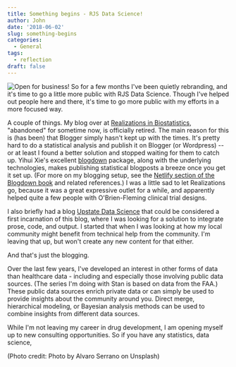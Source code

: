```yaml
---
title: Something begins - RJS Data Science!
author: John
date: '2018-06-02'
slug: something-begins
categories:
  - General
tags:
  - reflection
draft: false
---
```


![Open for business!](/post/2018-06-02-something-begins_files/alvaro-serrano-133380-unsplash.jpg) So for a few months I've been quietly rebranding, and it's time to go a little more public with RJS Data Science. Though I've helped out people here and there, it's time to go more public with my efforts in a more focused way. 

A couple of things. My blog over at [Realizations in Biostatistics](http://realizationsinbiostatistics.blogspot.com), "abandoned" for sometime now, is officially retired. The main reason for this is (has been) that Blogger simply hasn't kept up with the times. It's pretty hard to do a statistical analysis and publish it on Blogger (or Wordpress) -- or at least I found a better solution and stopped waiting for them to catch up. Yihui Xie's excellent [blogdown](https://bookdown.org/yihui/blogdown/) package, along with the underlying technologies, makes publishing statistical blogposts a breeze once you get it set up. (For more on my blogging setup, see the [Netlify section of the Blogdown book](https://bookdown.org/yihui/blogdown/netlify.html) and related references.) I was a little sad to let Realizations go, because it was a great expressive outlet for a while, and apparently helped quite a few people with O'Brien-Fleming clinical trial designs.

I also briefly had a blog [Upstate Data Science](http://randomjohn.github.io) that could be considered a first incarnation of this blog, where I was looking for a solution to integrate prose, code, and output. I started that when I was looking at how my local community might benefit from technical help from the community. I'm leaving that up, but won't create any new content for that either.

And that's just the blogging.

Over the last few years, I've developed an interest in other forms of data than healthcare data - including and especially those involving public data sources. (The series I'm doing with Stan is based on data from the FAA.) These public data sources enrich private data or can simply be used to provide insights about the community around you. Direct merge, hierarchical modeling, or Bayesian analysis methods can be used to combine insights from different data sources.

While I'm not leaving my career in drug development, I am opening myself up to new consulting opportunities. So if you have any statistics, data science, 

(Photo credit: Photo by Alvaro Serrano on Unsplash)